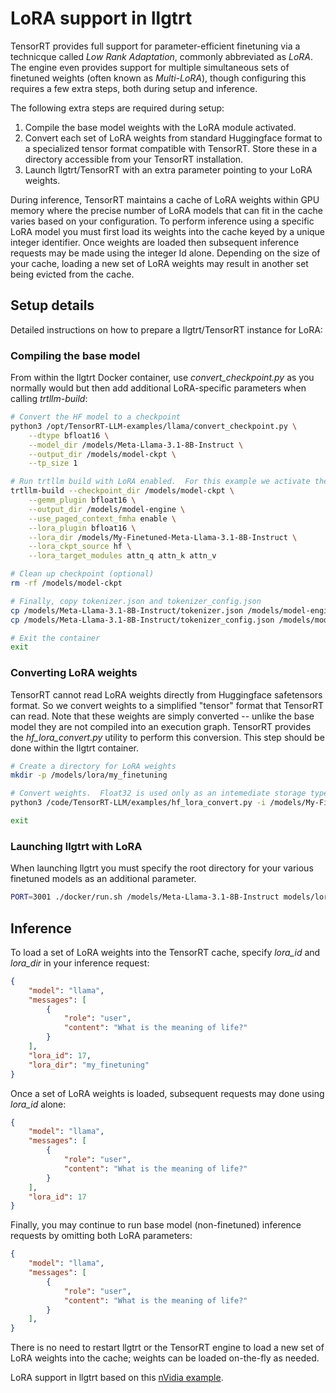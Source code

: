 # LoRA support in llgtrt

TensorRT provides full support for parameter-efficient finetuning via a technicque called _Low Rank Adaptation_, commonly abbreviated as _LoRA_.  The engine even provides support for multiple simultaneous sets of finetuned weights (often known as _Multi-LoRA_), though configuring this requires a few extra steps, both during setup and inference.

The following extra steps are required during setup:

1. Compile the base model weights with the LoRA module activated.
2. Convert each set of LoRA weights from standard Huggingface format to a specialized tensor format compatible with TensorRT.  Store these in a directory accessible from your TensorRT installation.
3. Launch llgtrt/TensorRT with an extra parameter pointing to your LoRA weights.

During inference, TensorRT maintains a cache of LoRA weights within GPU memory where the precise number of LoRA models that can fit in the cache varies based on your configuration.  To perform inference using a specific LoRA model you must first load its weights into the cache keyed by a unique integer identifier.  Once weights are loaded then subsequent inference requests may be made using the integer Id alone.  Depending on the size of your cache, loading a new set of LoRA weights may result in another set being evicted from the cache.

## Setup details

Detailed instructions on how to prepare a llgtrt/TensorRT instance for LoRA:

### Compiling the base model

From within the llgtrt Docker container, use _convert_checkpoint.py_ as you normally would but then add additional LoRA-specific parameters when calling _trtllm-build_:

```bash
# Convert the HF model to a checkpoint
python3 /opt/TensorRT-LLM-examples/llama/convert_checkpoint.py \
    --dtype bfloat16 \
    --model_dir /models/Meta-Llama-3.1-8B-Instruct \
    --output_dir /models/model-ckpt \
    --tp_size 1

# Run trtllm build with LoRA enabled.  For this example we activate the attn_q, attn_k, and attn_v modules.
trtllm-build --checkpoint_dir /models/model-ckpt \
    --gemm_plugin bfloat16 \
    --output_dir /models/model-engine \
    --use_paged_context_fmha enable \
    --lora_plugin bfloat16 \
    --lora_dir /models/My-Finetuned-Meta-Llama-3.1-8B-Instruct \
    --lora_ckpt_source hf \
    --lora_target_modules attn_q attn_k attn_v

# Clean up checkpoint (optional)
rm -rf /models/model-ckpt

# Finally, copy tokenizer.json and tokenizer_config.json
cp /models/Meta-Llama-3.1-8B-Instruct/tokenizer.json /models/model-engine
cp /models/Meta-Llama-3.1-8B-Instruct/tokenizer_config.json /models/model-engine

# Exit the container
exit
```

### Converting LoRA weights

TensorRT cannot read LoRA weights directly from Huggingface safetensors format. So we convert weights to a simplified "tensor" format that TensorRT can read.  Note that these weights are simply converted -- unlike the base model they are not compiled into an execution graph.  TensorRT provides the _hf_lora_convert.py_ utility to perform this conversion.  This step should be done within the llgtrt container.

```bash
# Create a directory for LoRA weights
mkdir -p /models/lora/my_finetuning

# Convert weights.  Float32 is used only as an intemediate storage type here; the weights will be converted to bfloat16 when loaded for inference.
python3 /code/TensorRT-LLM/examples/hf_lora_convert.py -i /models/My-Finetuned-Meta-Llama-3.1-8B-Instruct -o /models/lora/my_finetuning --storage-type float32

exit
```

### Launching llgtrt with LoRA

When launching llgtrt you must specify the root directory for your various finetuned models as an additional
parameter.

```bash
PORT=3001 ./docker/run.sh /models/Meta-Llama-3.1-8B-Instruct models/lora
```

## Inference

To load a set of LoRA weights into the TensorRT cache, specify _lora_id_ and _lora_dir_ in your inference request:

``` json
{
    "model": "llama",
    "messages": [
        {
            "role": "user",
            "content": "What is the meaning of life?"
        }
    ],
    "lora_id": 17,
    "lora_dir": "my_finetuning"
}
```

Once a set of LoRA weights is loaded, subsequent requests may done using _lora_id_ alone:

``` json
{
    "model": "llama",
    "messages": [
        {
            "role": "user",
            "content": "What is the meaning of life?"
        }
    ],
    "lora_id": 17
}
```

Finally, you may continue to run base model (non-finetuned) inference requests by omitting both LoRA parameters:

``` json
{
    "model": "llama",
    "messages": [
        {
            "role": "user",
            "content": "What is the meaning of life?"
        }
    ],
}
```

There is no need to restart llgtrt or the TensorRT engine to load a new set of LoRA weights into the cache; weights can be loaded on-the-fly as needed.


LoRA support in llgtrt based on this [nVidia example](https://developer.nvidia.com/blog/tune-and-deploy-lora-llms-with-nvidia-tensorrt-llm/).